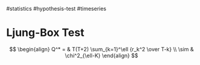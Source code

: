 #statistics #hypothesis-test  #timeseries 


# Ljung-Box Test

$$
\begin{align}
  Q^* = & T(T+2) \sum_{k=1}^\ell {r_k^2 \over T-k} \\
  \sim & \chi^2_{\ell-K}
\end{align}
$$

